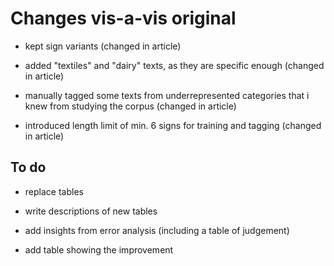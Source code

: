 # Changes vis-a-vis original

- kept sign variants (changed in article)
- added "textiles" and "dairy" texts, as they are specific enough (changed in article)
- manually tagged some texts from underrepresented categories that i knew from studying the corpus (changed in article)

- introduced length limit of min. 6 signs for training and tagging (changed in article)


## To do

- replace tables
- write descriptions of new tables
  
- add insights from error analysis (including a table of judgement)
- add table showing the improvement
